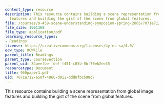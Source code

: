 ```yaml
---
content_type: resource
description: This resource contains building a scene representation from global image
  features and building the gist of the scene from global features.
file: /courses/9-459-scene-understanding-symposium-spring-2006/7071e712650f4866d011ddd8fbcb98c7_900paper1.pdf
file_size: 1061168
file_type: application/pdf
learning_resource_types:
- Readings
license: https://creativecommons.org/licenses/by-nc-sa/4.0/
ocw_type: OCWFile
parent_title: Readings
parent_type: CourseSection
parent_uid: 84aeefbe-fdef-f451-c05b-0bf70eb2ee35
resourcetype: Document
title: 900paper1.pdf
uid: 7071e712-650f-4866-d011-ddd8fbcb98c7
---
```

This resource contains building a scene representation from global image features and building the gist of the scene from global features.